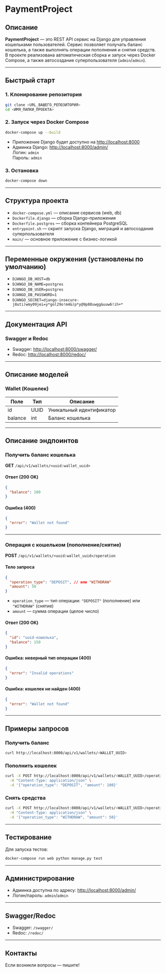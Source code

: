 # PaymentProject

## Описание

**PaymentProject** — это REST API сервис на Django для управления кошельками пользователей. Сервис позволяет получать баланс кошелька, а также выполнять операции пополнения и снятия средств.  
В проекте реализована автоматическая сборка и запуск через Docker Compose, а также автосоздание суперпользователя (`admin`/`admin`).

---

## Быстрый старт

### 1. Клонирование репозитория

```sh
git clone <URL_ВАШЕГО_РЕПОЗИТОРИЯ>
cd <ИМЯ_ПАПКИ_ПРОЕКТА>
```

### 2. Запуск через Docker Compose

```sh
docker-compose up --build
```

- Приложение Django будет доступно на [http://localhost:8000](http://localhost:8000)
- Админка Django: [http://localhost:8000/admin/](http://localhost:8000/admin/)  
  Логин: `admin`  
  Пароль: `admin`

### 3. Остановка

```sh
docker-compose down
```

---

## Структура проекта

- `docker-compose.yml` — описание сервисов (web, db)
- `Dockerfile.django` — сборка Django-приложения
- `Dockerfile.postgres` — сборка контейнера PostgreSQL
- `entrypoint.sh` — скрипт запуска Django, миграций и автосоздания суперпользователя
- `main/` — основное приложение с бизнес-логикой

---

## Переменные окружения (установлены по умолчанию)

- `DJANGO_DB_HOST=db`
- `DJANGO_DB_NAME=postgres`
- `DJANGO_DB_USER=postgres`
- `DJANGO_DB_PASSWORD=1`
- `DJANGO_SECRET=django-insecure-j8uti)wmy09jei=y*gol29o!m4&)p*y@9p88uwgg&uuw6!ih+*`

---

## Документация API

### Swagger и Redoc

- Swagger: [http://localhost:8000/swagger/](http://localhost:8000/swagger/)
- Redoc: [http://localhost:8000/redoc/](http://localhost:8000/redoc/)

---

## Описание моделей

### Wallet (Кошелек)

| Поле    | Тип    | Описание                |
|---------|--------|-------------------------|
| id      | UUID   | Уникальный идентификатор|
| balance | int    | Баланс кошелька         |

---

## Описание эндпоинтов

### Получить баланс кошелька

**GET** `/api/v1/wallets/<uuid:wallet_uuid>`

#### Ответ (200 OK)
```json
{
  "balance": 100
}
```

#### Ошибка (400)
```json
{
  "error": "Wallet not found"
}
```

---

### Операция с кошельком (пополнение/снятие)

**POST** `/api/v1/wallets/<uuid:wallet_uuid>/operation`

#### Тело запроса
```json
{
  "operation_type": "DEPOSIT", // или "WITHDRAW"
  "amount": 50
}
```

- `operation_type` — тип операции: `"DEPOSIT"` (пополнение) или `"WITHDRAW"` (снятие)
- `amount` — сумма операции (целое число)

#### Ответ (200 OK)
```json
{
  "id": "uuid-кошелька",
  "balance": 150
}
```

#### Ошибка: неверный тип операции (400)
```json
{
  "error": "Invalid operations"
}
```

#### Ошибка: кошелек не найден (400)
```json
{
  "error": "Wallet not found"
}
```

---

## Примеры запросов

### Получить баланс

```sh
curl http://localhost:8000/api/v1/wallets/<WALLET_UUID>
```

### Пополнить кошелек

```sh
curl -X POST http://localhost:8000/api/v1/wallets/<WALLET_UUID>/operation \
  -H "Content-Type: application/json" \
  -d '{"operation_type": "DEPOSIT", "amount": 100}'
```

### Снять средства

```sh
curl -X POST http://localhost:8000/api/v1/wallets/<WALLET_UUID>/operation \
  -H "Content-Type: application/json" \
  -d '{"operation_type": "WITHDRAW", "amount": 50}'
```

---

## Тестирование

Для запуска тестов:

```sh
docker-compose run web python manage.py test
```

---

## Администрирование

- Админка доступна по адресу: [http://localhost:8000/admin/](http://localhost:8000/admin/)
- Логин/пароль: `admin`/`admin`

---

## Swagger/Redoc

- Swagger: `/swagger/`
- Redoc: `/redoc/`

---

## Контакты

Если возникли вопросы — пишите! 